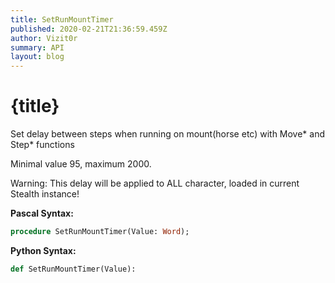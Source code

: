 ```yaml
---
title: SetRunMountTimer
published: 2020-02-21T21:36:59.459Z
author: Vizit0r
summary: API
layout: blog
---
```


# {title}

Set delay between steps when running on mount(horse etc) with Move* and Step* functions

Minimal value 95, maximum 2000.

Warning: This delay will be applied to ALL character, loaded in current Stealth instance!

**Pascal Syntax:**

```pascal
procedure SetRunMountTimer(Value: Word);
```

**Python Syntax:**
```python
def SetRunMountTimer(Value):
```